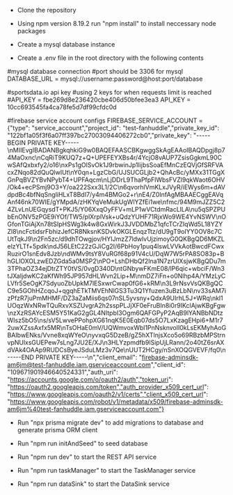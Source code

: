 - Clone the repository

- Using npm version 8.19.2 run "npm install" to install neccessary node packages

- Create a mysql database instance

- Create a .env file in the root directory with the following contents

#mysql database connection
#port should be 3306 for mysql
DATABASE_URL =  mysql://username:password@host:port/database 

#sportsdata.io api key
#using 2 keys for when requests limit is reached
#API_KEY = fbe269d8e236420cbe406d50bfee3ea3
API_KEY = 10cc693545fa4ca78fe5d7df99cfdc0d

#firebase service account configs
FIREBASE_SERVICE_ACCOUNT = {"type": "service_account","project_id": "test-fanhuddle","private_key_id": "122bf1a05f3f6a07ff397bc27003094406272cb0","private_key": "-----BEGIN PRIVATE KEY-----\nMIIEvgIBADANBgkqhkiG9w0BAQEFAASCBKgwggSkAgEAAoIBAQDpgj8p74MaOxnc\nCqRiT9KUQ7z+Q+UPEFEYXBs4r/4YcjO8vAUP7ZsisGgkmL90CwSAfQxbxfy2/o16\nxPs1gOlSvOk1J9rbwinJp1lijbsSoaEfMnCzEQVjGfSRFVAcxZNqo82dQuQlwIUt\nY0qn+LgzCbG/UJSUCGLjb2+QhAcBc/yMXx31TGgXGnPqBVZYBvNPybT4+UPFAqcm\nLjDDrL9ThaPfpFlWbsFVZl9qkWaot6OHV/Ok4+ecPSmj9O3+Y/oa222Sxx3L1/2C\n6qvorhlVmKLxJVyR/iEWys6m+dAVdpdBc4bfNqSngliHLxT8BdI7/y4m4BMGo2+r\nE4/Z0InfAgMBAAECggEAVqAnf46nk70WIE/gYMpdA/zHKYqVeMukUgWlYZfEi1we\nfmc/94M9mJZZ5C24ZLvLnUEGqysdT+PKJ5/Y06XxqOyFFV+mLP1wVCtdmRacLlLA\nu5qSPZPUbEnONV5zPGE9iYOf/TW5/plXrplVsk+uQdzYUHF71RjxWo9WE4YvNSWV\nOGfonTGiAjXn78tSIpHSWg3k4w8GxWirkJ3JVDDMbZ1qfcTCrZIqWd5L18YZYZl8\ncFctidsrFbhizJefCR8NksnKSDvkOKGLEnqzTtz/dU9gT9oIYY0OV8c7CUtTqkJ9\n2Fn5zc/d9dhTOwgjov/HYIJmzZ7ldwlvUjzimoyG0QKBgQD6MKZLelzYLTf+5pdk\ndJ56LEtC22zGJiCg2I/6PbHoy1puq4lswLVVkAotBwcdFCwxRuzirO1snEdv8Jzb\ndWMv9tsY8VuRGf68p91V4cU/DqW7W5rPA8SO83p+BhGLlOXOLzwEDZGda5a0MSP2\nPO+LshDHbQf2Ina1N7zrUIXsjwKBgQDu7m3TPhaOZ34ejDtrZTY0tVS/0vgD340D\ntGNbywFKmE08/lP6qic+wbciF/Wn3tJXaIjdwKC2aKfWh95JP957dHLWvn2Lip+M\nmDZ7iFn+o0Nlhp4A/YMzLyCLVfr5SeOgK7SdyuoZbUpkM7lESxwrCwap0fG6+kRM\n3L9rNsvVsQKBgQCC9e5GOhHZcqoJ+qgqhETkTMVEhNlGS3Tu3Q1Yfuzen3uBzLbN\nv33sAM7izPfzR7juPmMHMF/DZ3aZaMiis6qs07nSL5yvsny+QdxA9UIrhL5J+WRq\nkl1UOqzWxNRwTQuRxvXSZUvgrA2h2sspPLJjXF0eFruBIn8i0r9IKclAjwKBgFgw\nzXzRSAYcESM5Y51KaG2gGL4NItpbI3Ogm6QAFGPyP2AqB9lYANBbNDtzWIsz5bO5\ns/sV5LwvePPohpXG61nqK5E0Eqb07ds5O7LxKzagEHpi6+M1r72uwXZssAxfx5MR\nTsOHaE0mV/UQWmvoxWbl1PnNsknvolI0kLsEKMyhAoGBAIbwENks/Vvne8xqWYeO\nyvxqG5DzeB/gZ5hXTlnjsXco5o69RBzbMPStrnvpNUlxsGUEPew7sLng7JU2E/XJ\n3HLYzpmdfb9lSipUjLRann/2o40tZ6srAXdVAk4OAAp9RUDCsByeJSduLMz3v7Qe\nUUT2HCgy/nSnXOQGVEVF/fq0\n-----END PRIVATE KEY-----\n","client_email": "firebase-adminsdk-am6jm@test-fanhuddle.iam.gserviceaccount.com","client_id": "109671901946640524331","auth_uri": "https://accounts.google.com/o/oauth2/auth","token_uri": "https://oauth2.googleapis.com/token","auth_provider_x509_cert_url": "https://www.googleapis.com/oauth2/v1/certs","client_x509_cert_url": "https://www.googleapis.com/robot/v1/metadata/x509/firebase-adminsdk-am6jm%40test-fanhuddle.iam.gserviceaccount.com"}

- Run "npx prisma migrate dev" to add migrations to database and generate prisma ORM client

- Run "npm run initAndSeed" to seed database

- Run "npm run dev" to start the REST API service

- Run "npm run taskManager" to start the TaskManager service

- Run "npm run dataSink" to start the DataSink service